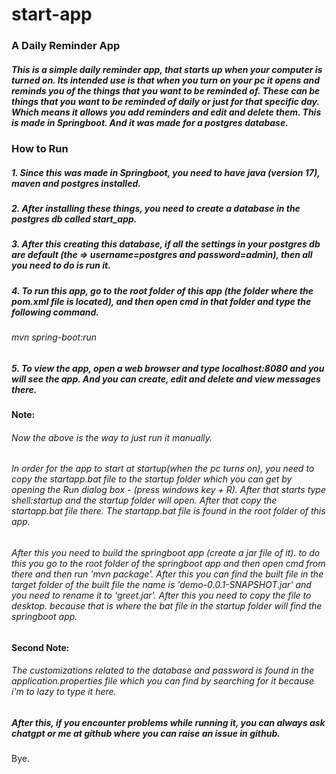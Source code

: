 # start-app

### A Daily Reminder App

##### This is a simple daily reminder app, that starts up when your computer is turned on. Its intended use is that when you turn on your pc it opens and reminds you of the things that you want to be reminded of. These can be things that you want to be reminded of daily or just for that specific day. Which means it allows you add reminders and edit and delete them. This is made in Springboot. And it was made for a postgres database.

### How to Run

##### 1. Since this was made in Springboot, you need to have java (version 17), maven and postgres installed.

##### 2. After installing these things, you need to create a database in the postgres db called start_app.

##### 3. After this creating this database, if all the settings in your postgres db are default (the => username=postgres and password=admin), then all you need to do is run it.

##### 4. To run this app, go to the root folder of this app (the folder where the pom.xml file is located), and then open cmd in that folder and type the following command.

###### mvn spring-boot:run

##### 5. To view the app, open a web browser and type localhost:8080 and you will see the app. And you can create, edit and delete and view messages there.

#### Note:

###### Now the above is the way to just run it manually.

###### In order for the app to start at startup(when the pc turns on), you need to copy the startapp.bat file to the startup folder which you can get by opening the Run dialog box - (press windows key + R). After that starts type shell:startup and the startup folder will open. After that copy the startapp.bat file there. The startapp.bat file is found in the root folder of this app.

###### After this you need to build the springboot app (create a jar file of it). to do this you go to the root folder of the springboot app and then open cmd from there and then run 'mvn package'. After this you can find the built file in the target folder of the built file the name is 'demo-0.0.1-SNAPSHOT.jar' and you need to rename it to 'greet.jar'. After this you need to copy the file to desktop. because that is where the bat file in the startup folder will find the springboot app.

#### Second Note:

###### The customizations related to the database and password is found in the application.properties file which you can find by searching for it because i'm to lazy to type it here.

##### After this, if you encounter problems while running it, you can always ask chatgpt or me at github where you can raise an issue in github.

Bye.
